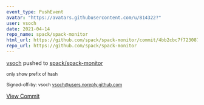 ```yaml
---
event_type: PushEvent
avatar: "https://avatars.githubusercontent.com/u/814322?"
user: vsoch
date: 2021-04-14
repo_name: spack/spack-monitor
html_url: https://github.com/spack/spack-monitor/commit/4bb2cbc7f7230875dee3fc06a83105fd42fac7c3
repo_url: https://github.com/spack/spack-monitor
---
```


<a href='https://github.com/vsoch' target='_blank'>vsoch</a> pushed to <a href='https://github.com/spack/spack-monitor' target='_blank'>spack/spack-monitor</a>

<small>only show prefix of hash

Signed-off-by: vsoch <vsoch@users.noreply.github.com></small>

<a href='https://github.com/spack/spack-monitor/commit/4bb2cbc7f7230875dee3fc06a83105fd42fac7c3' target='_blank'>View Commit</a>
